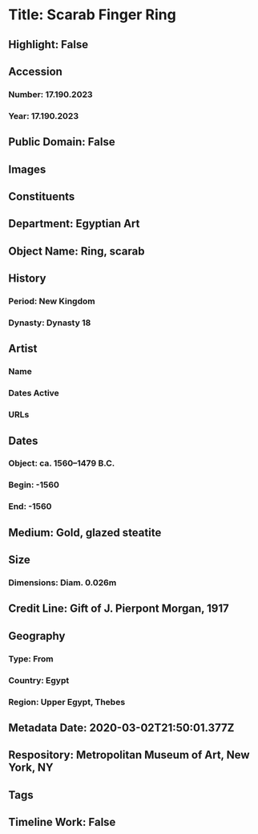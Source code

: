 # Title: Scarab Finger Ring
## Highlight: False
## Accession
### Number: 17.190.2023
### Year: 17.190.2023
## Public Domain: False
## Images
## Constituents
## Department: Egyptian Art
## Object Name: Ring, scarab
## History
### Period: New Kingdom
### Dynasty: Dynasty 18
## Artist
### Name
### Dates Active
### URLs
## Dates
### Object: ca. 1560–1479 B.C.
### Begin: -1560
### End: -1560
## Medium: Gold, glazed steatite
## Size
### Dimensions: Diam. 0.026m
## Credit Line: Gift of J. Pierpont Morgan, 1917
## Geography
### Type: From
### Country: Egypt
### Region: Upper Egypt, Thebes
## Metadata Date: 2020-03-02T21:50:01.377Z
## Respository: Metropolitan Museum of Art, New York, NY
## Tags
## Timeline Work: False